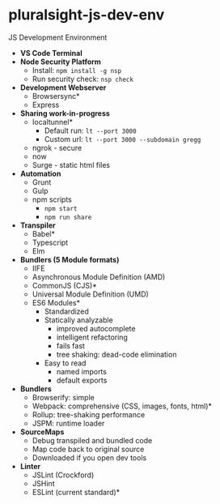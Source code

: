 # pluralsight-js-dev-env
JS Development Environment


- **VS Code Terminal**
- **Node Security Platform**
  - Install: `npm install -g nsp`
  - Run security check: `nsp check`
- **Development Webserver**
  - Browsersync*
  - Express
- **Sharing work-in-progress**
  - localtunnel*
    - Default run: `lt --port 3000`
    - Custom url: `lt --port 3000 --subdomain gregg`
  - ngrok - secure
  - now
  - Surge - static html files
- **Automation**
  - Grunt
  - Gulp
  - npm scripts
    - `npm start`
    - `npm run share`
- **Transpiler**
  - Babel*
  - Typescript
  - Elm
- **Bundlers (5 Module formats)**
  - IIFE
  - Asynchronous Module Definition (AMD)
  - CommonJS (CJS)*
  - Universal Module Definition (UMD)
  - ES6 Modules*
    - Standardized
    - Statically analyzable
      - improved autocomplete
      - intelligent refactoring
      - fails fast
      - tree shaking: dead-code elimination
    - Easy to read
      - named imports
      - default exports
- **Bundlers**
  - Browserify: simple
  - Webpack: comprehensive (CSS, images, fonts, html)*
  - Rollup: tree-shaking performance
  - JSPM: runtime loader
- **SourceMaps**
  - Debug transpiled and bundled code
  - Map code back to original source
  - Downloaded if you open dev tools
- **Linter**
  - JSLint (Crockford)
  - JSHint
  - ESLint (current standard)*
